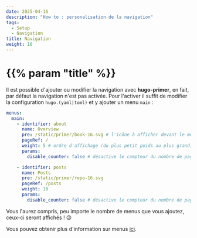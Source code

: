 ```yaml
---
date: 2025-04-16
description: "How to : personalisation de la navigation"
tags:
  - Setup
  - Navigation
title: Navigation
weight: 10
---
```


# {{% param "title" %}}

Il est possible d'ajouter ou modifier la navigation avec **hugo-primer**, en fait, par défaut la navigation n'est pas activée.
Pour l'activer il suffit de modifier la configuration `hugo.(yaml|toml)` et y ajouter un menu `main` :

```yaml
menus:
  main:
    - identifier: about
      name: Overview
      pre: /static/primer/book-16.svg # l'icône à afficher devant le menu
      pageRef: /
      weight: 5 # ordre d'affichage (du plus petit poids au plus grand)
      params:
        disable_counter: false # désactive le compteur du nombre de pages pour la section en question

    - identifier: posts
      name: Posts
      pre: /static/primer/repo-16.svg
      pageRef: /posts
      weight: 10
      params:
        disable_counter: false # désactive le compteur du nombre de pages pour la section en question
```

Vous l'aurez compris, peu importe le nombre de menus que vous ajoutez, ceux-ci seront affichés ! 😉

Vous pouvez obtenir plus d'information sur menus [ici](https://gohugo.io/content-management/menus/).
